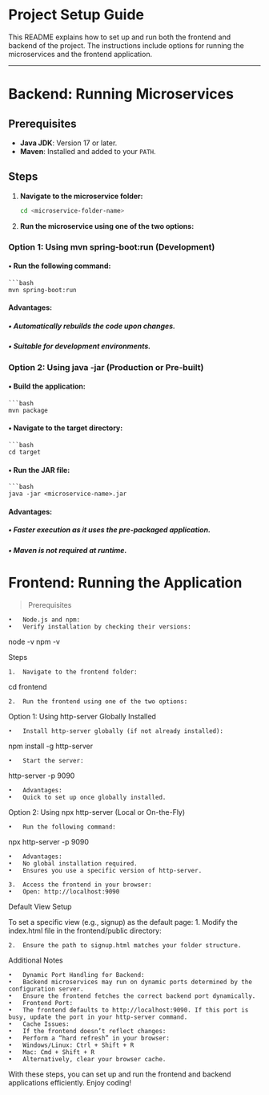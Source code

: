# **Project Setup Guide**

This README explains how to set up and run both the frontend and backend of the project. The instructions include options for running the microservices and the frontend application.

---

# **Backend: Running Microservices**

## **Prerequisites**
- **Java JDK**: Version 17 or later.
- **Maven**: Installed and added to your `PATH`.

## **Steps**

1. **Navigate to the microservice folder:**
   ```bash
   cd <microservice-folder-name>

2. **Run the microservice using one of the two options:**
### **Option 1: Using mvn spring-boot:run (Development)**
	
#### •	Run the following command:
   	```bash
   	mvn spring-boot:run

#### Advantages:
##### •	Automatically rebuilds the code upon changes.
##### •	Suitable for development environments.

### **Option 2: Using java -jar (Production or Pre-built)**

#### •	Build the application:
	```bash
	mvn package


#### •	Navigate to the target directory:
	```bash
	cd target

#### •	Run the JAR file:
	```bash
	java -jar <microservice-name>.jar

#### Advantages:
##### •	Faster execution as it uses the pre-packaged application.
##### •	Maven is not required at runtime.

# **Frontend: Running the Application**

>Prerequisites

	•	Node.js and npm:
	•	Verify installation by checking their versions:

node -v
npm -v



Steps

	1.	Navigate to the frontend folder:

cd frontend


	2.	Run the frontend using one of the two options:
Option 1: Using http-server Globally Installed

	•	Install http-server globally (if not already installed):

npm install -g http-server


	•	Start the server:

http-server -p 9090


	•	Advantages:
	•	Quick to set up once globally installed.
Option 2: Using npx http-server (Local or On-the-Fly)

	•	Run the following command:

npx http-server -p 9090


	•	Advantages:
	•	No global installation required.
	•	Ensures you use a specific version of http-server.

	3.	Access the frontend in your browser:
	•	Open: http://localhost:9090

Default View Setup

To set a specific view (e.g., signup) as the default page:
	1.	Modify the index.html file in the frontend/public directory:

<script>
    window.location.href = "./src/views/signup.html";
</script>


	2.	Ensure the path to signup.html matches your folder structure.

Additional Notes

	•	Dynamic Port Handling for Backend:
	•	Backend microservices may run on dynamic ports determined by the configuration server.
	•	Ensure the frontend fetches the correct backend port dynamically.
	•	Frontend Port:
	•	The frontend defaults to http://localhost:9090. If this port is busy, update the port in your http-server command.
	•	Cache Issues:
	•	If the frontend doesn’t reflect changes:
	•	Perform a “hard refresh” in your browser:
	•	Windows/Linux: Ctrl + Shift + R
	•	Mac: Cmd + Shift + R
	•	Alternatively, clear your browser cache.

With these steps, you can set up and run the frontend and backend applications efficiently. Enjoy coding!

